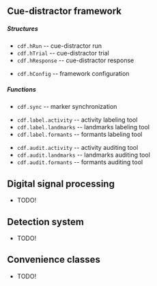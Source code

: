 Cue-distractor framework
------------------------

##### Structures

- `cdf.hRun` -- cue-distractor run
- `cdf.hTrial` -- cue-distractor trial
- `cdf.hResponse` -- cue-distractor response

<!-- -->

- `cdf.hConfig` -- framework configuration

##### Functions

- `cdf.sync` -- marker synchronization

<!-- -->

- `cdf.label.activity` -- activity labeling tool
- `cdf.label.landmarks` -- landmarks labeling tool
- `cdf.label.formants` -- formants labeling tool

<!-- -->

- `cdf.audit.activity` -- activity auditing tool
- `cdf.audit.landmarks` -- landmarks auditing tool
- `cdf.audit.formants` -- formants auditing tool

Digital signal processing
-------------------------

- TODO!

Detection system
----------------

- TODO!

Convenience classes
-------------------

- TODO!

